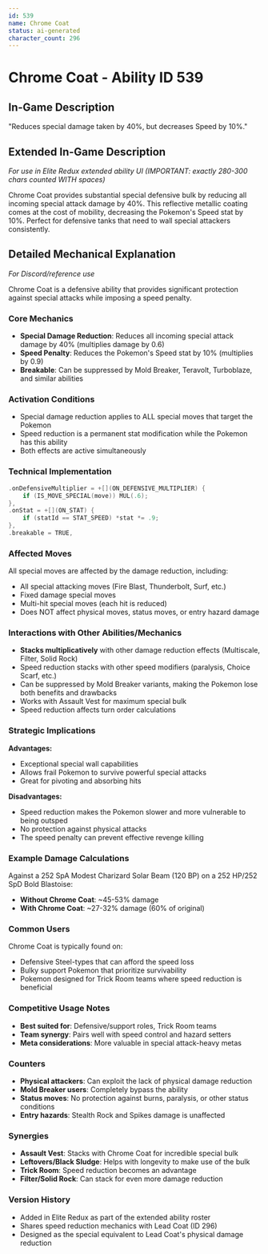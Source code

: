 ```yaml
---
id: 539
name: Chrome Coat
status: ai-generated
character_count: 296
---
```


# Chrome Coat - Ability ID 539

## In-Game Description
"Reduces special damage taken by 40%, but decreases Speed by 10%."

## Extended In-Game Description
*For use in Elite Redux extended ability UI (IMPORTANT: exactly 280-300 chars counted WITH spaces)*

Chrome Coat provides substantial special defensive bulk by reducing all incoming special attack damage by 40%. This reflective metallic coating comes at the cost of mobility, decreasing the Pokemon's Speed stat by 10%. Perfect for defensive tanks that need to wall special attackers consistently.

## Detailed Mechanical Explanation
*For Discord/reference use*

Chrome Coat is a defensive ability that provides significant protection against special attacks while imposing a speed penalty.

### Core Mechanics
- **Special Damage Reduction**: Reduces all incoming special attack damage by 40% (multiplies damage by 0.6)
- **Speed Penalty**: Reduces the Pokemon's Speed stat by 10% (multiplies by 0.9)
- **Breakable**: Can be suppressed by Mold Breaker, Teravolt, Turboblaze, and similar abilities

### Activation Conditions
- Special damage reduction applies to ALL special moves that target the Pokemon
- Speed reduction is a permanent stat modification while the Pokemon has this ability
- Both effects are active simultaneously

### Technical Implementation
```cpp
.onDefensiveMultiplier = +[](ON_DEFENSIVE_MULTIPLIER) {
    if (IS_MOVE_SPECIAL(move)) MUL(.6);
},
.onStat = +[](ON_STAT) {
    if (statId == STAT_SPEED) *stat *= .9;
},
.breakable = TRUE,
```

### Affected Moves
All special moves are affected by the damage reduction, including:
- All special attacking moves (Fire Blast, Thunderbolt, Surf, etc.)
- Fixed damage special moves
- Multi-hit special moves (each hit is reduced)
- Does NOT affect physical moves, status moves, or entry hazard damage

### Interactions with Other Abilities/Mechanics
- **Stacks multiplicatively** with other damage reduction effects (Multiscale, Filter, Solid Rock)
- Speed reduction stacks with other speed modifiers (paralysis, Choice Scarf, etc.)
- Can be suppressed by Mold Breaker variants, making the Pokemon lose both benefits and drawbacks
- Works with Assault Vest for maximum special bulk
- Speed reduction affects turn order calculations

### Strategic Implications
**Advantages:**
- Exceptional special wall capabilities
- Allows frail Pokemon to survive powerful special attacks
- Great for pivoting and absorbing hits

**Disadvantages:**
- Speed reduction makes the Pokemon slower and more vulnerable to being outsped
- No protection against physical attacks
- The speed penalty can prevent effective revenge killing

### Example Damage Calculations
Against a 252 SpA Modest Charizard Solar Beam (120 BP) on a 252 HP/252 SpD Bold Blastoise:
- **Without Chrome Coat**: ~45-53% damage
- **With Chrome Coat**: ~27-32% damage (60% of original)

### Common Users
Chrome Coat is typically found on:
- Defensive Steel-types that can afford the speed loss
- Bulky support Pokemon that prioritize survivability
- Pokemon designed for Trick Room teams where speed reduction is beneficial

### Competitive Usage Notes
- **Best suited for**: Defensive/support roles, Trick Room teams
- **Team synergy**: Pairs well with speed control and hazard setters
- **Meta considerations**: More valuable in special attack-heavy metas

### Counters
- **Physical attackers**: Can exploit the lack of physical damage reduction
- **Mold Breaker users**: Completely bypass the ability
- **Status moves**: No protection against burns, paralysis, or other status conditions
- **Entry hazards**: Stealth Rock and Spikes damage is unaffected

### Synergies
- **Assault Vest**: Stacks with Chrome Coat for incredible special bulk
- **Leftovers/Black Sludge**: Helps with longevity to make use of the bulk
- **Trick Room**: Speed reduction becomes an advantage
- **Filter/Solid Rock**: Can stack for even more damage reduction

### Version History
- Added in Elite Redux as part of the extended ability roster
- Shares speed reduction mechanics with Lead Coat (ID 296)
- Designed as the special equivalent to Lead Coat's physical damage reduction